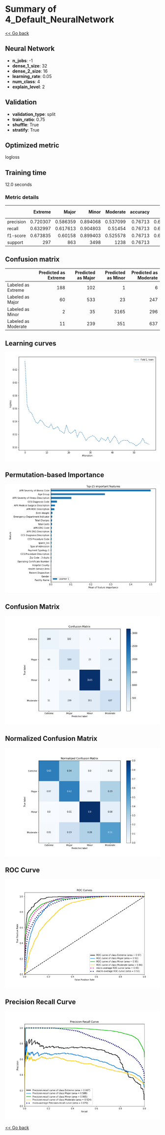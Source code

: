 # Summary of 4_Default_NeuralNetwork

[<< Go back](../README.md)


## Neural Network
- **n_jobs**: -1
- **dense_1_size**: 32
- **dense_2_size**: 16
- **learning_rate**: 0.05
- **num_class**: 4
- **explain_level**: 2

## Validation
 - **validation_type**: split
 - **train_ratio**: 0.75
 - **shuffle**: True
 - **stratify**: True

## Optimized metric
logloss

## Training time

12.0 seconds

### Metric details
|           |    Extreme |      Major |       Minor |    Moderate |   accuracy |   macro avg |   weighted avg |   logloss |
|:----------|-----------:|-----------:|------------:|------------:|-----------:|------------:|---------------:|----------:|
| precision |   0.720307 |   0.586359 |    0.894068 |    0.537099 |    0.76713 |    0.684458 |       0.765322 |  0.550027 |
| recall    |   0.632997 |   0.617613 |    0.904803 |    0.51454  |    0.76713 |    0.667488 |       0.76713  |  0.550027 |
| f1-score  |   0.673835 |   0.60158  |    0.899403 |    0.525578 |    0.76713 |    0.675099 |       0.765955 |  0.550027 |
| support   | 297        | 863        | 3498        | 1238        |    0.76713 | 5896        |    5896        |  0.550027 |


## Confusion matrix
|                     |   Predicted as Extreme |   Predicted as Major |   Predicted as Minor |   Predicted as Moderate |
|:--------------------|-----------------------:|---------------------:|---------------------:|------------------------:|
| Labeled as Extreme  |                    188 |                  102 |                    1 |                       6 |
| Labeled as Major    |                     60 |                  533 |                   23 |                     247 |
| Labeled as Minor    |                      2 |                   35 |                 3165 |                     296 |
| Labeled as Moderate |                     11 |                  239 |                  351 |                     637 |

## Learning curves
![Learning curves](learning_curves.png)

## Permutation-based Importance
![Permutation-based Importance](permutation_importance.png)
## Confusion Matrix

![Confusion Matrix](confusion_matrix.png)


## Normalized Confusion Matrix

![Normalized Confusion Matrix](confusion_matrix_normalized.png)


## ROC Curve

![ROC Curve](roc_curve.png)


## Precision Recall Curve

![Precision Recall Curve](precision_recall_curve.png)



[<< Go back](../README.md)
